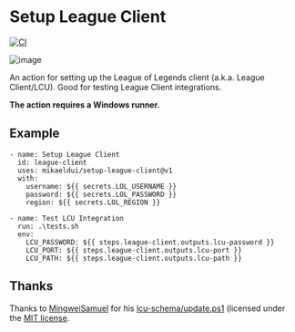 # Setup League Client
[![CI](https://github.com/mikaeldui/install-league-of-legends/actions/workflows/install.yml/badge.svg)](https://github.com/mikaeldui/install-league-of-legends/actions/workflows/install.yml)

![image](https://user-images.githubusercontent.com/3706841/149665686-368d3e10-f5cb-4459-8647-0a2021394027.png)

An action for setting up the League of Legends client (a.k.a. League Client/LCU). Good for testing League Client integrations.

**The action requires a Windows runner.**

## Example

    - name: Setup League Client
      id: league-client
      uses: mikaeldui/setup-league-client@v1
      with:
        username: ${{ secrets.LOL_USERNAME }}
        password: ${{ secrets.LOL_PASSWORD }}
        region: ${{ secrets.LOL_REGION }}
        
    - name: Test LCU Integration
      run: .\tests.sh
      env:
        LCU_PASSWORD: ${{ steps.league-client.outputs.lcu-password }}
        LCU_PORT: ${{ steps.league-client.outputs.lcu-port }}
        LCU_PATH: ${{ steps.league-client.outputs.lcu-path }}

## Thanks

Thanks to [MingweiSamuel](https://github.com/MingweiSamuel) for his [lcu-schema/update.ps1](https://github.com/MingweiSamuel/lcu-schema/blob/a309d795ddf0eba093cb6a6f54ffa9238e947f3a/update.ps1) (licensed under the [MIT license](https://github.com/MingweiSamuel/lcu-schema/blob/a309d795ddf0eba093cb6a6f54ffa9238e947f3a/LICENSE).
